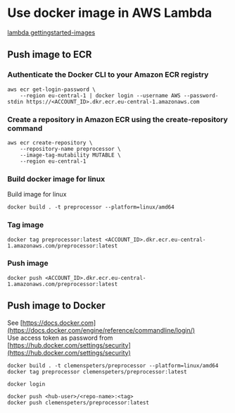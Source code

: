 
# Use docker image in AWS Lambda

[lambda gettingstarted-images](https://docs.aws.amazon.com/lambda/latest/dg/gettingstarted-images.html#configuration-images-create)

## Push image to ECR

### Authenticate the Docker CLI to your Amazon ECR registry

```shell
aws ecr get-login-password \
    --region eu-central-1 | docker login --username AWS --password-stdin https://<ACCOUNT_ID>.dkr.ecr.eu-central-1.amazonaws.com
```

### Create a repository in Amazon ECR using the create-repository command

```shell
aws ecr create-repository \
    --repository-name preprocessor \
    --image-tag-mutability MUTABLE \
    --region eu-central-1
```

### Build docker image for linux

Build image for linux

```shell
docker build . -t preprocessor --platform=linux/amd64
```

### Tag image

```shell
docker tag preprocessor:latest <ACCOUNT_ID>.dkr.ecr.eu-central-1.amazonaws.com/preprocessor:latest
```

### Push image

```shell
docker push <ACCOUNT_ID>.dkr.ecr.eu-central-1.amazonaws.com/preprocessor:latest
```

## Push image to Docker

See [https://docs.docker.com](https://docs.docker.com/engine/reference/commandline/login/)  
Use access token as password from [https://hub.docker.com/settings/security](https://hub.docker.com/settings/security)

```shell
docker build . -t clemenspeters/preprocessor --platform=linux/amd64
docker tag preprocessor clemenspeters/preprocessor:latest
```

```shell
docker login
```

```shell
docker push <hub-user>/<repo-name>:<tag>
docker push clemenspeters/preprocessor:latest
```

